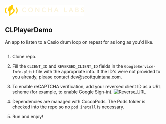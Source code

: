 ![MacDown logo](https://github.com/scottquintana/CLPlayerDemo/blob/main/ConchaLabsPlayerDemo/Images/clheader.png)
## CLPlayerDemo
An app to listen to a Casio drum loop on repeat for as long as you'd like.
##
1. Clone repo.
2. Fill the `CLIENT_ID` and `REVERSED_CLIENT_ID` fields in the `GoogleService-Info.plist` file with the appropriate info. If the ID's were not provided to you already, please contact dev@scottquintana.com.
3. To enable reCAPTCHA verification, add your reversed client ID as a URL scheme (for example, to enable Google Sign-in).
![Reverse_URL](https://developers.google.com/identity/sign-in/ios/images/xcode_infotab_url_type_values.png)

2. Dependencies are managed with CocoaPods. The Pods folder is checked into the repo so no `pod install` is necessary.
3. Run and enjoy!
